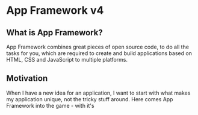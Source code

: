 # App Framework v4

## What is App Framework?

App Framework combines great pieces of open source code, to do all the tasks for you, which are required to create and build applications based on HTML, CSS and JavaScript to multiple platforms.

## Motivation

When I have a new idea for an application, I want to start with what makes my application unique, not the tricky stuff around. Here comes App Framework into the game - with it's
